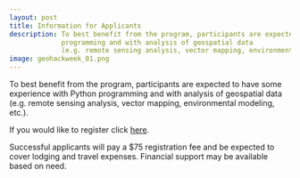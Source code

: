 ```yaml
---
layout: post
title: Information for Applicants
description: To best benefit from the program, participants are expected to have some experience with Python
             programming and with analysis of geospatial data
             (e.g. remote sensing analysis, vector mapping, environmental modeling, etc.).
image: geohackweek_01.png
---
```

To best benefit from the program, participants are expected to have some experience with Python
programming and with analysis of geospatial data
(e.g. remote sensing analysis, vector mapping, environmental modeling, etc.).

If you would like to register click [here](https://form.jotform.com/geohack/2018).

Successful applicants will pay a $75 registration fee and be expected to cover lodging and travel expenses. Financial support may be available based on need.

